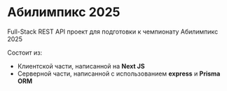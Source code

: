 # Абилимпикс 2025

Full-Stack REST API проект для подготовки к чемпионату Абилимпикс 2025

Состоит из:
 - Клиентской части, написанной на **Next JS**
 - Серверной части, написанной с использованием **express** и **Prisma ORM** 
